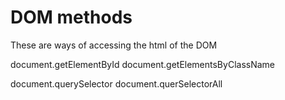 
# DOM methods

These are ways of accessing the html of the DOM 

document.getElementById
document.getElementsByClassName

document.querySelector
document.querSelectorAll